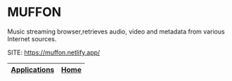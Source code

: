 # MUFFON

 Music streaming browser,retrieves audio, video and metadata from 
 various Internet sources.

 SITE: https://muffon.netlify.app/

 | [Applications](https://portable-linux-apps.github.io/apps.html) | [Home](https://portable-linux-apps.github.io)
 | --- | --- |
